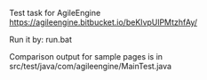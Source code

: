 Test task for AgileEngine https://agileengine.bitbucket.io/beKIvpUlPMtzhfAy/

Run it by: run.bat

Comparison output for sample pages is in src/test/java/com/agileengine/MainTest.java
